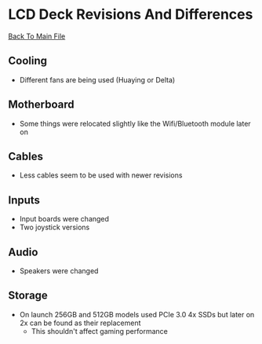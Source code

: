 # LCD Deck Revisions And Differences
[Back To Main File](../../README.md)

## Cooling
- Different fans are being used (Huaying or Delta)

## Motherboard
- Some things were relocated slightly like the Wifi/Bluetooth module later on

## Cables
- Less cables seem to be used with newer revisions

## Inputs
- Input boards were changed
- Two joystick versions

## Audio
- Speakers were changed

## Storage
- On launch 256GB and 512GB models used PCIe 3.0 4x SSDs but later on 2x can be found as their replacement
    - This shouldn't affect gaming performance
